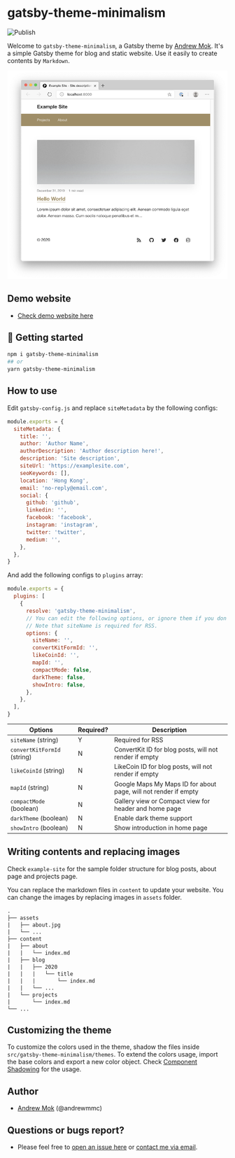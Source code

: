 # gatsby-theme-minimalism
![Publish](https://github.com/andrewmmc/gatsby-theme-minimalism/workflows/Publish/badge.svg)

Welcome to `gatsby-theme-minimalism`, a Gatsby theme by [Andrew Mok](https://andrewmmc.com). It's a simple Gatsby theme for blog and static website. Use it easily to create contents by `Markdown`.

![Demo](https://github.com/andrewmmc/gatsby-theme-minimalism/raw/master/gatsby-theme-minimalism/README1.png)

## Demo website
* [Check demo website here](https://andrewmmc.com)

## 🚀 Getting started
```bash
npm i gatsby-theme-minimalism
## or
yarn gatsby-theme-minimalism
```

## How to use
Edit `gatsby-config.js` and replace `siteMetadata` by the following configs:
```js
module.exports = {
  siteMetadata: {
    title: '',
    author: 'Author Name',
    authorDescription: 'Author description here!',
    description: 'Site description',
    siteUrl: 'https://examplesite.com',
    seoKeywords: [],
    location: 'Hong Kong',
    email: 'no-reply@email.com',
    social: {
      github: 'github',
      linkedin: '',
      facebook: 'facebook',
      instagram: 'instagram',
      twitter: 'twitter',
      medium: '',
    },
  },
}
```

And add the following configs to `plugins` array:
```js
module.exports = {
  plugins: [
    {
      resolve: 'gatsby-theme-minimalism',
      // You can edit the following options, or ignore them if you don't care. 
      // Note that siteName is required for RSS.
      options: {
        siteName: '',
        convertKitFormId: '',
        likeCoinId: '',
        mapId: '',
        compactMode: false,
        darkTheme: false,
        showIntro: false,
      },
    },
  ],
}
```

| Options                     | Required? | Description                                                     |
|-----------------------------|-----------|-----------------------------------------------------------------|
| `siteName` (string)         | Y         | Required for RSS                                                |
| `convertKitFormId` (string) | N         | ConvertKit ID for blog posts, will not render if empty          |
| `likeCoinId` (string)       | N         | LikeCoin ID for blog posts, will not render if empty            |
| `mapId` (string)            | N         | Google Maps My Maps ID for about page, will not render if empty |
| `compactMode` (boolean)      | N         | Gallery view or Compact view for header and home page           |
| `darkTheme` (boolean)        | N         | Enable dark theme support                                       |
| `showIntro` (boolean)        | N         | Show introduction in home page                                  |

## Writing contents and replacing images
Check `example-site` for the sample folder structure for blog posts, about page and projects page. 

You can replace the markdown files in `content` to update your website. You can change the images by replacing images in `assets` folder.

```
.
├── assets
|   ├── about.jpg
|   └── ...
├── content
|   ├── about
|   |   └── index.md
|   ├── blog
|   |   ├── 2020
|   |   |   └── title
|   |   |       └── index.md
|   |   └── ...
|   └── projects
|       └── index.md
└── ...
```

## Customizing the theme
To customize the colors used in the theme, shadow the files inside `src/gatsby-theme-minimalism/themes`. To extend the colors usage, import the base colors and export a new color object. Check [Component Shadowing](https://www.gatsbyjs.org/blog/2019-04-29-component-shadowing/) for the usage.

## Author
- [Andrew Mok](https://andrewmmc.com) (@andrewmmc)

## Questions or bugs report?
- Please feel free to [open an issue here](../../issues) or [contact me via email](mailto:hello@andrewmmc.com).